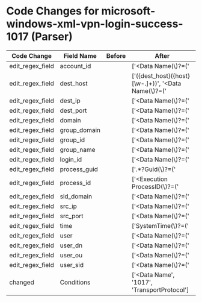 # Code Changes for microsoft-windows-xml-vpn-login-success-1017 (Parser)

| Code Change | Field Name | Before | After |
|-------------|------------|--------|-------|
| edit_regex_field | account_id |  | ['<Data Name(\\)?=(\'|")MemberSid(\'|")>({account_id}(?=[^\\<]+\\)({sid_domain}[^\\]+)\\({user_sid}[^\s]+)|(?:[^\s\<]+))</Data>'] |
| edit_regex_field | dest_host |  | ['<Computer>({dest_host}({host}[\w\-.]+))</Computer>', '<Data Name(\\)?=(\'|")RemoteMachineAccount(\'|")>({dest_host}[\w\-.]+)'] |
| edit_regex_field | dest_ip |  | ['<Data Name(\\)?=(\'|")RemoteIPAddress(\'|")>({dest_ip}((([0-9a-fA-F.]{0,4}):{1,2}){1,7}([0-9a-fA-F]){0,4})|(((25[0-5]|(2[0-4]|1\d|[0-9]|)\d)\.?\b){4}))(:({dest_port}\d+))?'] |
| edit_regex_field | dest_port |  | ['<Data Name(\\)?=(\'|")RemoteIPAddress(\'|")>({dest_ip}((([0-9a-fA-F.]{0,4}):{1,2}){1,7}([0-9a-fA-F]){0,4})|(((25[0-5]|(2[0-4]|1\d|[0-9]|)\d)\.?\b){4}))(:({dest_port}\d+))?', '<Data Name(\\)?=(\'|")RemotePort(\'|")>({dest_port}\d+)'] |
| edit_regex_field | domain |  | ['<Data Name(\\)?=(\'|")SubjectDomainName(\'|")>({domain}[^<]+)</Data>'] |
| edit_regex_field | group_domain |  | ['<Data Name(\\)?=(\'|")TargetDomainName(\'|")>(?=\w)({group_domain}[^<]+)</Data>'] |
| edit_regex_field | group_id |  | ['<Data Name(\\)?=(\'|")TargetSid(\'|")>({group_id}[^<]+)</Data>'] |
| edit_regex_field | group_name |  | ['<Data Name(\\)?=(\'|")TargetUserName(\'|")>(?=\w)({group_name}[^<]+)</Data>'] |
| edit_regex_field | login_id |  | ['<Data Name(\\)?=(\'|")SubjectLogonId(\'|")>({login_id}[^<]+)</Data>'] |
| edit_regex_field | process_guid |  | ['<System>.*?Guid(\\)?=(\'|")\{({process_guid}[^}]+)'] |
| edit_regex_field | process_id |  | ['<Execution ProcessID(\\)?=(\'|")({process_id}\d+)'] |
| edit_regex_field | sid_domain |  | ['<Data Name(\\)?=(\'|")MemberSid(\'|")>({account_id}(?=[^\\<]+\\)({sid_domain}[^\\]+)\\({user_sid}[^\s]+)|(?:[^\s\<]+))</Data>'] |
| edit_regex_field | src_ip |  | ['<Data Name(\\)?=(\'|")LocalIPAddress(\'|")>({src_ip}((([0-9a-fA-F.]{0,4}):{1,2}){1,7}([0-9a-fA-F]){0,4})|(((25[0-5]|(2[0-4]|1\d|[0-9]|)\d)\.?\b){4}))(:({src_port}\d+))?<'] |
| edit_regex_field | src_port |  | ['<Data Name(\\)?=(\'|")LocalIPAddress(\'|")>({src_ip}((([0-9a-fA-F.]{0,4}):{1,2}){1,7}([0-9a-fA-F]){0,4})|(((25[0-5]|(2[0-4]|1\d|[0-9]|)\d)\.?\b){4}))(:({src_port}\d+))?<', '<Data Name(\\)?=(\'|")LocalPort(\'|")>({src_port}\d+)'] |
| edit_regex_field | time |  | ['SystemTime(\\)?=(\'|")({time}\d\d\d\d-\d\d-\d\dT\d\d:\d\d:\d\d)'] |
| edit_regex_field | user |  | ['<Data Name(\\)?=(\'|")SubjectUserName(\'|")>({user}[\w\.\-\!\#\^\~]{1,40}\$?)</Data>'] |
| edit_regex_field | user_dn |  | ['<Data Name(\\)?=(\'|")MemberName(\'|")>({user_dn}(?i)(cn)=.+?,({user_ou}OU.+?DC=[\w-]+))</Data>'] |
| edit_regex_field | user_ou |  | ['<Data Name(\\)?=(\'|")MemberName(\'|")>({user_dn}(?i)(cn)=.+?,({user_ou}OU.+?DC=[\w-]+))</Data>'] |
| edit_regex_field | user_sid |  | ['<Data Name(\\)?=(\'|")MemberSid(\'|")>({account_id}(?=[^\\<]+\\)({sid_domain}[^\\]+)\\({user_sid}[^\s]+)|(?:[^\s\<]+))</Data>', '<Data Name(\\)?=(\'|")SubjectUserSid(\'|")>({user_sid}[^<]+)</Data>', '<Security UserID(\\)?=(\'|")({user_sid}[^\'"]+)'] |
| changed | Conditions |  | ['<Data Name', '<EventID>1017</EventID>', 'TransportProtocol'] |